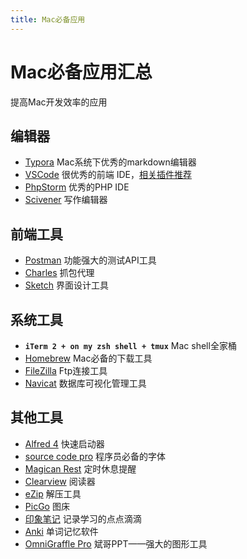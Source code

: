 ```yaml
---
title: Mac必备应用
---
```

# Mac必备应用汇总

提高Mac开发效率的应用

## 编辑器

* [Typora](https://www.typora.io/) Mac系统下优秀的markdown编辑器
* [VSCode](https://code.visualstudio.com/) 很优秀的前端 IDE，[相关插件推荐](./Vscode必备插件.md)
* [PhpStorm](https://www.jetbrains.com/phpstorm/) 优秀的PHP IDE
* [Scivener](https://www.literatureandlatte.com/scrivener/overview) 写作编辑器

## 前端工具

* [Postman](https://www.getpostman.com/) 功能强大的测试API工具
* [Charles](https://www.charlesproxy.com/) 抓包代理
* [Sketch](https://www.sketch.com/) 界面设计工具

## 系统工具

* **`iTerm 2 + on my zsh shell + tmux`** Mac shell全家桶
* [Homebrew](https://brew.sh/) Mac必备的下载工具
* [FileZilla](https://filezilla-project.org/) Ftp连接工具
* [Navicat](https://www.navicat.com.cn/products) 数据库可视化管理工具

## 其他工具

* [Alfred 4](https://www.alfredapp.com/whats-new/) 快速启动器
* [source code pro](https://adobe-fonts.github.io/source-code-pro/) 程序员必备的字体
* [Magican Rest](https://apps.apple.com/cn/app/magicanrest/id634255909?mt=12) 定时休息提醒
* [Clearview](https://www.thecanoesoft.com/clearview/) 阅读器
* [eZip](https://ezip.awehunt.com/) 解压工具
* [PicGo](https://github.com/Molunerfinn/PicGo/releases) 图床
* [印象笔记](https://www.yinxiang.com/) 记录学习的点点滴滴
* [Anki](https://apps.ankiweb.net/) 单词记忆软件
* [OmniGraffle Pro](https://xclient.info/s/omnigraffle.html) 斌哥PPT——强大的图形工具